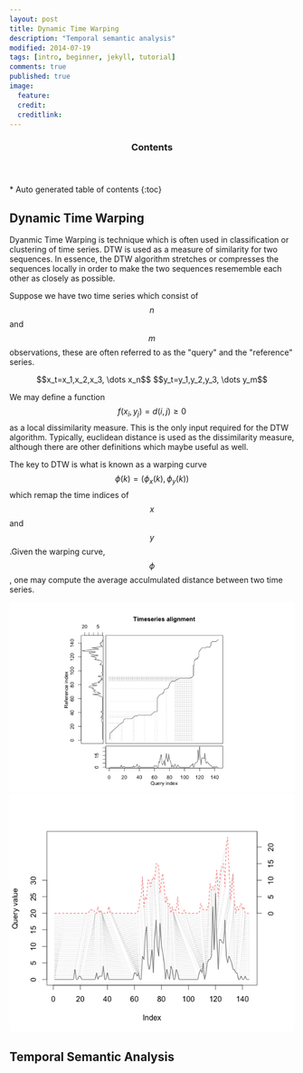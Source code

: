 ```yaml
---
layout: post
title: Dynamic Time Warping
description: "Temporal semantic analysis"
modified: 2014-07-19
tags: [intro, beginner, jekyll, tutorial]
comments: true
published: true
image:
  feature: 
  credit: 
  creditlink: 
---
```


<section id="table-of-contents" class="toc">
  <header>
    <h3>Contents</h3>
  </header>
<div id="drawer" markdown="1">
*  Auto generated table of contents
{:toc}
</div>
</section><!-- /#table-of-contents -->


## Dynamic Time Warping

Dyanmic Time Warping is technique which is often used in classification or clustering of time series.  DTW is used as a measure of similarity for two sequences.  In essence, the DTW algorithm stretches or compresses the sequences locally in order to make the two sequences resememble each other as closely as possible.<br>

Suppose we have two time series which consist of $$n$$ and $$m$$ observations, these are often referred to as the "query" and the "reference" series.

<center>
$$x_t=x_1,x_2,x_3, \dots x_n$$
$$y_t=y_1,y_2,y_3, \dots y_m$$
</center>

We may define a function $$f(x_i,y_j)=d(i,j) \geq 0$$ as a local dissimilarity measure.  This is the only input required for the DTW algorithm.  Typically, euclidean distance is used as the dissimilarity measure, although there are other definitions which maybe useful as well.

The key to DTW is what is known as a warping curve $$\phi(k)=(\phi_x(k),\phi_y(k))$$ which remap the time indices of $$x$$ and $$y$$.Given the warping curve, $$\phi$$, one may compute the average acculmulated distance between two time series.

<img src="/images/RPlot02.png">
<br>

<img src="/images/warp.png">

## Temporal Semantic Analysis


